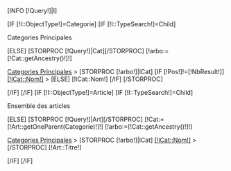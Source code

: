 [INFO [!Query!]|I]

[IF [!I::ObjectType!]=Categorie]
        [IF [!I::TypeSearch!]=Child]
                <p>Categories Principales</p>
        [ELSE]
                [STORPROC [!Query!]|Cat][/STORPROC]
                [!arbo:=[!Cat::getAncestry()!]!]
                <p><a href="/MiseEnPage/Categorie">Categories Principales</a> >
                [STORPROC [!arbo!]|lCat]
                        [IF [!Pos!]!=[!NbResult!]]
                                <a href="/MiseEnPage/Categorie/[!lCat::Url!]" title="[!lCat::Nom!]">[!lCat::Nom!]</a> > 
                        [ELSE]
                                [!lCat::Nom!]
                        [/IF]
                [/STORPROC]
                </p>
        [/IF]
[/IF]
[IF [!I::ObjectType!]=Article]
        [IF [!I::TypeSearch!]=Child]
                <p>Ensemble des articles</p>
        [ELSE]
                [STORPROC [!Query!]|Art][/STORPROC]
                [!Cat:=[!Art::getOneParent(Categorie)!]!]
                [!arbo:=[!Cat::getAncestry()!]!]
                <p><a href="/MiseEnPage/Categorie">Categories Principales</a> >
                [STORPROC [!arbo!]|lCat]
                        <a href="/MiseEnPage/Categorie/[!lCat::Url!]" title="[!lCat::Nom!]">[!lCat::Nom!]</a>
                         > 
                [/STORPROC]
                [!Art::Titre!]
                </p>
        [/IF]
[/IF]
